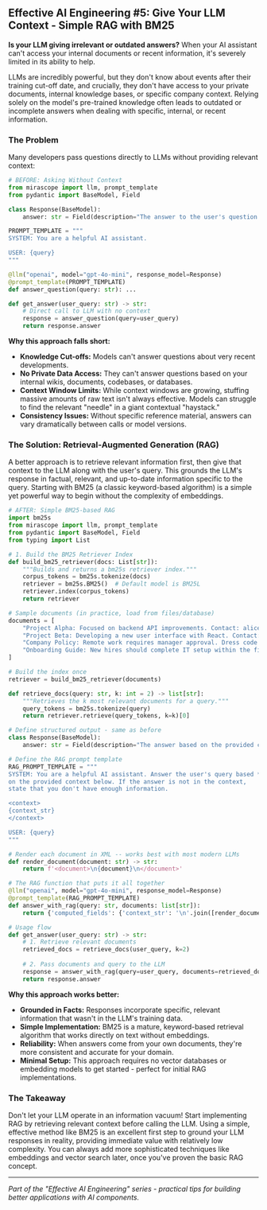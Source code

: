 ## Effective AI Engineering #5: Give Your LLM Context - Simple RAG with BM25

**Is your LLM giving irrelevant or outdated answers?** When your AI assistant can't access your internal documents or recent information, it's severely limited in its ability to help.

LLMs are incredibly powerful, but they don't know about events after their training cut-off date, and crucially, they don't have access to your private documents, internal knowledge bases, or specific company context. Relying solely on the model's pre-trained knowledge often leads to outdated or incomplete answers when dealing with specific, internal, or recent information.

### The Problem

Many developers pass questions directly to LLMs without providing relevant context:

```python
# BEFORE: Asking Without Context
from mirascope import llm, prompt_template
from pydantic import BaseModel, Field

class Response(BaseModel):
    answer: str = Field(description="The answer to the user's question.")

PROMPT_TEMPLATE = """
SYSTEM: You are a helpful AI assistant.

USER: {query}
"""

@llm("openai", model="gpt-4o-mini", response_model=Response)
@prompt_template(PROMPT_TEMPLATE)
def answer_question(query: str): ...

def get_answer(user_query: str) -> str:
    # Direct call to LLM with no context
    response = answer_question(query=user_query)
    return response.answer
```

**Why this approach falls short:**

- **Knowledge Cut-offs:** Models can't answer questions about very recent developments.
- **No Private Data Access:** They can't answer questions based on your internal wikis, documents, codebases, or databases.
- **Context Window Limits:** While context windows are growing, stuffing massive amounts of raw text isn't always effective. Models can struggle to find the relevant "needle" in a giant contextual "haystack."
- **Consistency Issues:** Without specific reference material, answers can vary dramatically between calls or model versions.

### The Solution: Retrieval-Augmented Generation (RAG)

A better approach is to retrieve relevant information first, then give that context to the LLM along with the user's query. This grounds the LLM's response in factual, relevant, and up-to-date information specific to the query. Starting with BM25 (a classic keyword-based algorithm) is a simple yet powerful way to begin without the complexity of embeddings.

```python
# AFTER: Simple BM25-based RAG
import bm25s
from mirascope import llm, prompt_template
from pydantic import BaseModel, Field
from typing import List

# 1. Build the BM25 Retriever Index
def build_bm25_retriever(docs: List[str]):
    """Builds and returns a bm25s retriever index."""
    corpus_tokens = bm25s.tokenize(docs)
    retriever = bm25s.BM25()  # Default model is BM25L
    retriever.index(corpus_tokens)
    return retriever

# Sample documents (in practice, load from files/database)
documents = [
    "Project Alpha: Focused on backend API improvements. Contact: alice@example.com. Status: On track.",
    "Project Beta: Developing a new user interface with React. Contact: bob@example.com. Status: Planning.",
    "Company Policy: Remote work requires manager approval. Dress code is business casual.",
    "Onboarding Guide: New hires should complete IT setup within the first week. Contact hr@example.com.",
]

# Build the index once
retriever = build_bm25_retriever(documents)

def retrieve_docs(query: str, k: int = 2) -> list[str]:
    """Retrieves the k most relevant documents for a query."""
    query_tokens = bm25s.tokenize(query)
    return retriever.retrieve(query_tokens, k=k)[0]

# Define structured output - same as before
class Response(BaseModel):
    answer: str = Field(description="The answer based on the provided context and query.")

# Define the RAG prompt template
RAG_PROMPT_TEMPLATE = """
SYSTEM: You are a helpful AI assistant. Answer the user's query based *only*
on the provided context below. If the answer is not in the context,
state that you don't have enough information.

<context>
{context_str}
</context>

USER: {query}
"""

# Render each document in XML -- works best with most modern LLMs
def render_document(document: str) -> str:
    return f'<document>\n{document}\n</document>'

# The RAG function that puts it all together
@llm("openai", model="gpt-4o-mini", response_model=Response)
@prompt_template(RAG_PROMPT_TEMPLATE)
def answer_with_rag(query: str, documents: list[str]):
    return {'computed_fields': {'context_str': '\n'.join([render_document(doc) for doc in documents])}}

# Usage flow
def get_answer(user_query: str) -> str:
    # 1. Retrieve relevant documents
    retrieved_docs = retrieve_docs(user_query, k=2)
    
    # 2. Pass documents and query to the LLM
    response = answer_with_rag(query=user_query, documents=retrieved_docs)
    return response.answer
```

**Why this approach works better:**

- **Grounded in Facts:** Responses incorporate specific, relevant information that wasn't in the LLM's training data.
- **Simple Implementation:** BM25 is a mature, keyword-based retrieval algorithm that works directly on text without embeddings.
- **Reliability:** When answers come from your own documents, they're more consistent and accurate for your domain.
- **Minimal Setup:** This approach requires no vector databases or embedding models to get started - perfect for initial RAG implementations.

### The Takeaway

Don't let your LLM operate in an information vacuum! Start implementing RAG by retrieving relevant context before calling the LLM. Using a simple, effective method like BM25 is an excellent first step to ground your LLM responses in reality, providing immediate value with relatively low complexity. You can always add more sophisticated techniques like embeddings and vector search later, once you've proven the basic RAG concept.

---
*Part of the "Effective AI Engineering" series - practical tips for building better applications with AI components.*